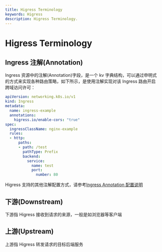 ```yaml
---
title: Higress Terminology
keywords: Higress
description: Higress Terminology.
---
```


# Higress Terminology

## Ingress 注解(Annotation)

Ingress 资源中的注解(Annotation)字段，是一个 kv 字典结构，可以通过申明式的方式来实现各种路由策略，如下所示，是使用注解实现对该 Ingress 路由开启跨域访问许可：

```yaml
apiVersion: networking.k8s.io/v1
kind: Ingress
metadata:
  name: ingress-example
  annotations:
    higress.io/enable-cors: "true"
spec:
  ingressClassName: nginx-example
  rules:
  - http:
      paths:
      - path: /test
        pathType: Prefix
        backend:
          service:
            name: test
            port:
              number: 80
```

Higress 支持的其他注解配置方式，请参考[Ingress Annotation 配置说明](../user/annotation.md)


## 下游(Downstream)

下游指 Higress 接收到请求的来源，一般是如浏览器等客户端

## 上游(Upstream)

上游指 Higress 转发请求的目标后端服务



